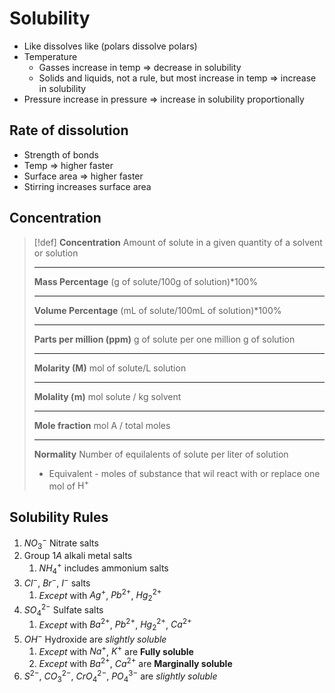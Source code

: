 # Solubility

- Like dissolves like (polars dissolve polars)
- Temperature
	- Gasses increase in temp => decrease in solubility
	- Solids and liquids, not a rule, but most increase in temp => increase in solubility
- Pressure increase in pressure => increase in solubility proportionally

## Rate of dissolution
- Strength of bonds
- Temp => higher faster
- Surface area => higher faster
- Stirring increases surface area

## Concentration

> [!def]
> **Concentration**
> Amount of solute in a given quantity of a solvent or solution
> 
> ---
> 
> **Mass Percentage**
> (g of solute/100g of solution)\*100%
> 
> ---
> 
> **Volume Percentage**
> (mL of solute/100mL of solution)\*100%
> 
> ---
> 
> **Parts per million (ppm)**
> g of solute per one million g of solution
> 
> ---
> 
> **Molarity (M)**
> mol of solute/L solution
> 
> ---
> 
> **Molality (m)**
> mol solute / kg solvent
> 
> ---
> 
> **Mole fraction**
> mol A / total moles
> 
> ---
> 
> **Normality**
> Number of equilalents of solute per liter of solution
> - Equivalent - moles of substance that wil react with or replace one mol of $\text{H}^+$

## Solubility Rules

1. $NO_3^-$ Nitrate salts
2. Group $1A$ alkali metal salts
	1. $NH_4^+$ includes ammonium salts
3. $Cl^-$, $Br^-$, $I^-$ salts
	1. *Except* with $Ag^+$, $Pb^{2+}$, $Hg_2^{2+}$
4. $SO_4^{2-}$ Sulfate salts
	1. *Except* with $Ba^{2+}$, $Pb^{2+}$, $Hg_2^{2+}$, $Ca^{2+}$
5. $OH^-$ Hydroxide are *slightly soluble*
	1. *Except* with $Na^+$, $K^+$ are **Fully soluble**
	2. *Except* with $Ba^{2+}$, $Ca^{2+}$ are **Marginally soluble**
6. $S^{2-}$, $CO_3^{2-}$, $CrO_4^{2-}$, $PO_4^{3-}$ are *slightly soluble*
